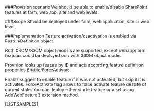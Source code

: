﻿<properties 
	  pageTitle="FeatureDefinition" 
    pageName="FeatureDefinition"
        parentPageId="spmeta2/definitions/sharepoint-foundation"
/>

###Provision scenario
We should be able to enable/disable SharePoint features at farm, web app, site and web levels.

###Scope
Should be deployed under farm, web application, site or web level,

###Implementation
Feature activation/deactivation is enabled via FeatureDefinition object.

Both CSOM/SSOM object models are supported, except webapp/farm features could be deployed only with SSOM object model.

Provision looks up feature by ID and acts according feature definition properties Enable/ForceActivate.

Enable suggest to enable feature if it was not activated, but skip if it is activates. ForceActivate flag allows to force activate feature despite of current state.  You can deploy either single feature or a set using AddWebFeature() extension method.

[LIST.SAMPLES]